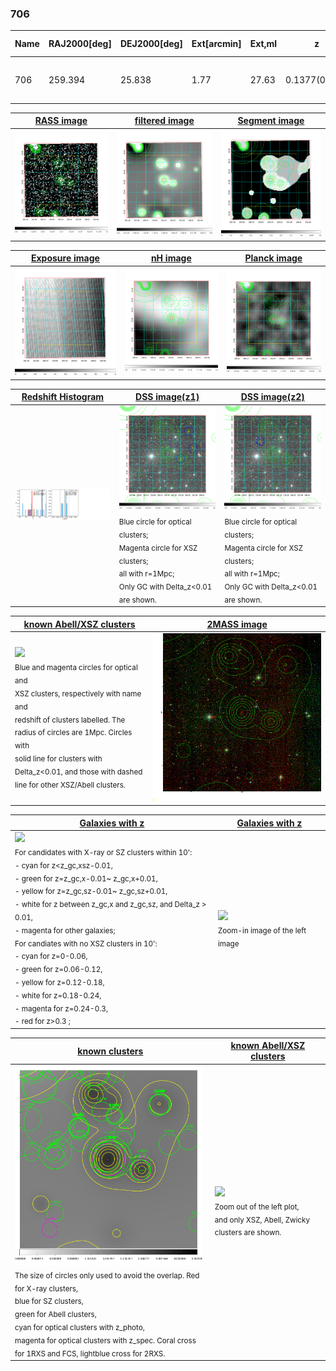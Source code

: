 <div STYLE="page-break-after: always;"></div>

### 706

|Name|RAJ2000[deg]|DEJ2000[deg] |Ext[arcmin]| Ext,ml | z | z_src| C|GC(XSZ,Delta_z<0.01)| GC(OPT,Delta_z<0.01)|GC| R_sig[arcmin] | R500[arcmin] | R500[Mpc]| CRsig[c/s] | CR500[c/s] |L500[1E44 erg/s]|F500[1E-12 erg/s/cm^2]| M500[1E14 Msun]|Tx[keV]|Cnt_sig|Beta|Rc[arcmin]|Comment|Alias|
|---|---|---|---|---|---|------|---|--------|---------|----------|---|---|---|---|---|---|---|---|---|---|---|---|---|---|
|706| 259.394| 25.838| 1.77| 27.63| 0.1377(0.000)| z_opt| S| -| W| C, F20, N, W| 11.238| 6.407| 0.935| 0.144(0.028)| 0.134(0.027)| 1.298(0.164)| 2.571(0.324)| 2.66(0.17)| 4.09(0.16)| 119.2| 0.712(-0.120+0.161)| 3.061(-0.963+1.048)| $z$ of optical clusters.| t046|

|[RASS image](../image/706/706_img.pdf)|[filtered image](../image/706/706_fil.pdf)|[Segment image](../image/706/706_seg.pdf)|
|-------------------|--------------------|-------------------|
| <img src="../image/706/706_img.png" width="300">  | <img src="../image/706/706_fil.png" width="300">   | <img src="../image/706/706_seg.png" width="300">  |

|[Exposure image](../image/706/706_mex.pdf)| [nH image](../image/706/706_nh.pdf)| [Planck image](../image/706/706_p.pdf)|
|-------------------|--------------------|-------------------|
|<img src="../image/706/706_mex.png" width="300">   | <img src="../image/706/706_nh.png" width="300">    | <img src="../image/706/706_p.png" width="300"> |

|[Redshift Histogram](../image/706/706_zg.pdf) | [DSS image(z1)](../image/706/706_dss_z1.pdf)      |  [DSS image(z2)](../image/706/706_dss_z2.pdf)    |
|-------------------|--------------------|-------------------|
|<img src="../image/706/706_zg.png" width="300"> |<img src="../image/706/706_dss_z1.png" width="300"> <sub><br>Blue circle for optical clusters; <br>Magenta circle for XSZ clusters; <br>all with r=1Mpc; <br>Only GC with Delta_z<0.01 are shown. </sub>| <img src="../image/706/706_dss_z2.png" width="300"><sub><br>Blue circle for optical clusters; <br>Magenta circle for XSZ clusters; <br>all with r=1Mpc; <br>Only GC with Delta_z<0.01 are shown. </sub> |

|[known Abell/XSZ clusters](../image/706/706_m.pdf) | [2MASS image](../image/706/706_2mass.pdf)      |
|-------------------|-------------------|
|<img src=../image/706/706_m.png width="300"> <br><sub>Blue and magenta circles for optical and <br>XSZ clusters, respectively with name and <br>redshift of clusters labelled. The <br>radius of circles are 1Mpc. Circles with <br>solid line for clusters with <br>Delta_z<0.01, and those with dashed <br>line for other XSZ/Abell clusters.        </sub>|<img src="../image/706/706_2mass.png" width="300">  |

|[Galaxies with z](../image/706/706_opt_ned.pdf) |[Galaxies with z](../image/706/706_opt_ned_zoom.pdf) |
|-------------------|-------------------|
| <img src=../image/706/706_opt_ned.png width="300"> <br><sub> For candidates with X-ray or SZ clusters within 10': <br> - cyan for z<z_gc,xsz-0.01, <br> - green for z=z_gc,x-0.01~ z_gc,x+0.01, <br> - yellow for z=z_gc,sz-0.01~ z_gc,sz+0.01, <br> - white for z between z_gc,x and z_gc,sz, and Delta_z > 0.01, <br> - magenta for other galaxies; <br>For candiates with no XSZ clusters in 10': <br> - cyan for z=0-0.06, <br> - green for z=0.06-0.12, <br> - yellow for z=0.12-0.18, <br> - white for z=0.18-0.24, <br> - magenta for z=0.24-0.3, <br> - red for z>0.3 ;  </sub>|<img src=../image/706/706_opt_ned_zoom.png width="300">  <br><sub> Zoom-in image of the left image</sub>|

|[known clusters](../image/706/706_gc.pdf) |[known Abell/XSZ clusters](../image/706/706_gc_large.pdf) |
|-------------------|-------------------|
| <img src=../image/706/706_gc.png width="300"> <br><sub> The size of circles only used to avoid the overlap. Red for X-ray clusters, <br> blue for SZ clusters, <br> green for Abell clusters, <br> cyan for optical clusters with z_photo, <br> magenta for optical clusters with z_spec. Coral cross for 1RXS and FCS, lightblue cross for 2RXS. </sub>|<img src=../image/706/706_gc_large.png width="300"> <br><sub> Zoom out of the left plot, <br> and only XSZ, Abell, Zwicky clusters are shown. </sub> |



